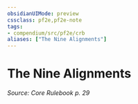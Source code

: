 ```yaml
---
obsidianUIMode: preview
cssclass: pf2e,pf2e-note
tags:
- compendium/src/pf2e/crb
aliases: ["The Nine Alignments"]
---
```

# The Nine Alignments  
*Source: Core Rulebook p. 29*